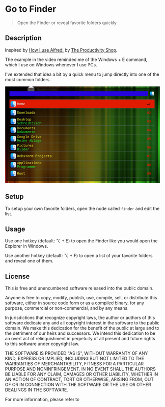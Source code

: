 # Go to Finder

> Open the Finder or reveal favorite folders quickly

## Description

Inspired by [How I use Alfred.](https://youtu.be/4YreMtfehE4?t=1276) by [The Productivity Shop](https://www.youtube.com/channel/UCwT-01b-VJ0U3dViux7beeg).

The example in the video reminded me of the Windows + E command, which I use on Windows whenever I use PCs.

I've extended that idea a bit by a quick menu to jump directly into one of the most common folders.

![Go To Finder](https://raw.githubusercontent.com/IOIO72/alfred-finder/main/Go%20To%20Finder.png)

## Setup

To setup your own favorite folders, open the node called `finder` and edit the list.

## Usage

Use one hotkey (default: ⌥ + E) to open the Finder like you would open the Explorer in Windows.

Use another hotkey (default: ⌥ + F) to open a list of your favorite folders and reveal one of them.

## License

This is free and unencumbered software released into the public domain.

Anyone is free to copy, modify, publish, use, compile, sell, or distribute this software, either in source code form or as a compiled binary, for any purpose, commercial or non-commercial, and by any means.

In jurisdictions that recognize copyright laws, the author or authors of this software dedicate any and all copyright interest in the software to the public domain. We make this dedication for the benefit of the public at large and to the detriment of our heirs and successors. We intend this dedication to be an overt act of relinquishment in perpetuity of all present and future rights to this software under copyright law.

THE SOFTWARE IS PROVIDED "AS IS", WITHOUT WARRANTY OF ANY KIND, EXPRESS OR IMPLIED, INCLUDING BUT NOT LIMITED TO THE WARRANTIES OF MERCHANTABILITY, FITNESS FOR A PARTICULAR PURPOSE AND NONINFRINGEMENT. IN NO EVENT SHALL THE AUTHORS BE LIABLE FOR ANY CLAIM, DAMAGES OR OTHER LIABILITY, WHETHER IN AN ACTION OF CONTRACT, TORT OR OTHERWISE, ARISING FROM, OUT OF OR IN CONNECTION WITH THE SOFTWARE OR THE USE OR OTHER DEALINGS IN THE SOFTWARE.

For more information, please refer to
